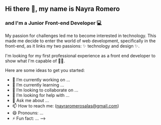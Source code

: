 ## Hi there 👋, my name is Nayra Romero  
### and I'm a Junior Front-end Developer 💻

My passion for challenges led me to become interested in technology. This made me decide to enter the world of web development, specifically in the front-end, as it links my two passions: ✨ technology and design ✨.

I'm looking for my first professional experience as a front end developer to show what I'm capable of 🙌🏼.

Here are some ideas to get you started:

- 🔭 I’m currently working on ...
- 🌱 I’m currently learning ...
- 👯 I’m looking to collaborate on ...
- 🤔 I’m looking for help with ...
- 💬 Ask me about ...
- 📫 How to reach me: (nayraromerosalas@gmail.com)
- 😄 Pronouns: ...
- ⚡ Fun fact: ...
-->

